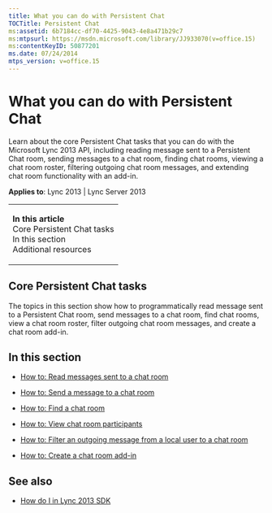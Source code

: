 ```yaml
---
title: What you can do with Persistent Chat
TOCTitle: Persistent Chat
ms:assetid: 6b7184cc-df70-4425-9043-4e8a471b29c7
ms:mtpsurl: https://msdn.microsoft.com/library/JJ933070(v=office.15)
ms:contentKeyID: 50877201
ms.date: 07/24/2014
mtps_version: v=office.15
---
```


# What you can do with Persistent Chat

Learn about the core Persistent Chat tasks that you can do with the Microsoft Lync 2013 API, including reading message sent to a Persistent Chat room, sending messages to a chat room, finding chat rooms, viewing a chat room roster, filtering outgoing chat room messages, and extending chat room functionality with an add-in.



**Applies to**: Lync 2013 | Lync Server 2013

<table>
<colgroup>
<col style="width: 100%" />
</colgroup>
<tbody>
<tr class="odd">
<td><p><strong>In this article</strong><br />
Core Persistent Chat tasks<br />
In this section<br />
Additional resources</p></td>
</tr>
</tbody>
</table>

## Core Persistent Chat tasks

The topics in this section show how to programmatically read message sent to a Persistent Chat room, send messages to a chat room, find chat rooms, view a chat room roster, filter outgoing chat room messages, and create a chat room add-in.

## In this section

  - [How to: Read messages sent to a chat room](how-to-read-messages-sent-to-a-chat-room.md)

  - [How to: Send a message to a chat room](how-to-send-a-message-to-a-chat-room.md)

  - [How to: Find a chat room](how-to-find-a-chat-room.md)

  - [How to: View chat room participants](how-to-view-chat-room-participants.md)

  - [How to: Filter an outgoing message from a local user to a chat room](how-to-filter-an-outgoing-message-from-a-local-user-to-a-chat-room.md)

  - [How to: Create a chat room add-in](how-to-create-a-chat-room-add-in.md)

## See also

  - [How do I in Lync 2013 SDK](how-do-i-in-lync-2013-sdk.md)

